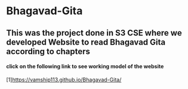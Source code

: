 # Bhagavad-Gita
## This was the project done in S3 CSE where we developed Website to read Bhagavad Gita according to chapters 
#### click on the following link to see working model of the website
[1]https://vamship113.github.io/Bhagavad-Gita/
